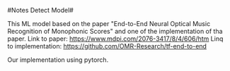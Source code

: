 #Notes Detect Model#

This ML model based on the paper "End-to-End Neural Optical Music Recognition of Monophonic Scores" and one of the implementation of tha paper.
Link to paper: https://www.mdpi.com/2076-3417/8/4/606/htm
Linq to implementation: https://github.com/OMR-Research/tf-end-to-end

Our implementation using pytorch.
